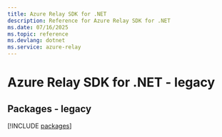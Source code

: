 ```yaml
---
title: Azure Relay SDK for .NET
description: Reference for Azure Relay SDK for .NET
ms.date: 07/16/2025
ms.topic: reference
ms.devlang: dotnet
ms.service: azure-relay
---
```

# Azure Relay SDK for .NET - legacy
## Packages - legacy
[!INCLUDE [packages](relay-index.md)]